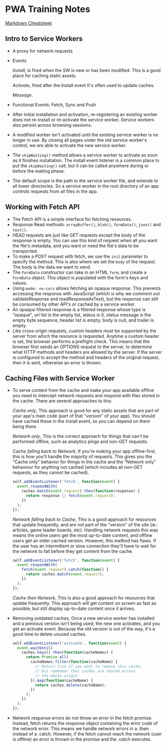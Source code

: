 # PWA Training Notes

[Markdown Cheatsheet](https://github.com/adam-p/markdown-here/wiki/Markdown-Cheatsheet)

## Intro to Service Workers
* A proxy for network requests
* Events

  _Install_, is fired when the SW is new or has been modified. This is a good place for caching static assets.

  _Activate_, fired after the Install event It's often used to update caches.

  _Message_.

* Functional Events: Fetch, Sync and Push
* After initial installation and activation, re-registering an existing worker does not re-install or re-activate the service worker. Service workers also persist across browsing sessions.
* A modified worker isn't activated until the existing service worker is no longer in use. By closing all pages under the old service worker's control, we are able to activate the new service worker.
* The `skipWaiting()` method allows a service worker to activate as soon as it finishes installation. The install event listener is a common place to put the `skipWaiting()` call, but it can be called anywhere during or before the waiting phase. 
* The default scope is the path to the service worker file, and extends to all lower directories. So a service worker in the root directory of an app controls requests from all files in the app.


## Working with Fetch API
* The Fetch API is a simple interface for fetching resources.
* Response Read methods: `arrayBuffer()`, `blob()`, `formData()`, `json()` and `text()`.
* _HEAD_ requests are just like GET requests except the body of the response is empty. You can use this kind of request when all you want the file's metadata, and you want or need the file's data to be transported.
* To make a _POST_ request with fetch, we use the `init` parameter to specify the method. This is also where we set the `body` of the request. The body is the data we want to send.
* The `FormData` constructor can take in an HTML `form`, and create a `FormData` object. This object is populated with the form's keys and values.
* Using `mode: no-cors` allows fetching an opaque response. This prevents accessing the response with JavaScript (which is why we comment out validateResponse and readResponseAsText), but the response can still be consumed by other API's or cached by a service worker.
* An _opaque_ filtered response is a filtered response whose type is "opaque", url list is the empty list, status is 0, status message is the empty byte sequence, header list is empty, body is null, and trailer is empty.
* Like cross-origin requests, _custom headers_ must be supported by the server from which the resource is requested. Anytime a custom header is set, the browser performs a preflight check. This means that the browser first sends an OPTIONS request to the server, to determine what HTTP methods and headers are allowed by the server. If the server is configured to accept the method and headers of the original request, then it is sent, otherwise an error is thrown.


## Caching Files with Service Worker
* To serve content from the cache and make your app available offline you need to intercept network requests and respond with files stored in the cache. There are several approaches to this:

  _Cache only_, This approach is good for any static assets that are part of your app's main code (part of that "version" of your app). You should have cached these in the install event, so you can depend on them being there.

  _Network only_, This is the correct approach for things that can't be performed offline, such as analytics pings and non-GET requests.

  _Cache falling back to Network_, If you're making your app offline-first, this is how you'll handle the majority of requests. This gives you the "Cache only" behavior for things in the cache and the "Network only" behaviour for anything not cached (which includes all non-GET requests, as they cannot be cached).

  ```javascript
  self.addEventListener('fetch', function(event) {
    event.respondWith(
      caches.match(event.request).then(function(response) {
        return response || fetch(event.request);
      })
    );
  });
  ```
  _Network falling back to Cache_, This is a good approach for resources that update frequently, and are not part of the "version" of the site (ie.: articles, game leader boards, etc). Handling network requests this way means the online users get the most up-to-date content, and offline users get an older cached version. However, this method has flaws. If the user has an intermittent or slow connection they'll have to wait for the network to fail before they get content from the cache.

  ```javascript
  self.addEventListener('fetch', function(event) {
    event.respondWith(
      fetch(event.request).catch(function() {
        return caches.match(event.request);
      })
    );
  });
  ```
  _Cache then Network_, This is also a good approach for resources that update frequently. This approach will get content on screen as fast as possible, but still display up-to-date content once it arrives.

* Removing outdated caches, Once a new service worker has installed and a previous version isn't being used, the new one activates, and you get an activate event. Because the old version is out of the way, it's a good time to delete unused caches.

  ```javascript
  self.addEventListener('activate', function(event) {
    event.waitUntil(
      caches.keys().then(function(cacheNames) {
        return Promise.all(
          cacheNames.filter(function(cacheName) {
            // Return true if you want to remove this cache,
            // but remember that caches are shared across
            // the whole origin
          }).map(function(cacheName) {
            return caches.delete(cacheName);
          })
        );
      })
    );
  });
  ```
* Network response errors do not throw an error in the fetch promise. Instead, fetch returns the response object containing the error code of the network error. This means we handle network errors in a .then instead of a .catch. However, if the fetch cannot reach the network (user is offline) an error is thrown in the promise and the .catch executes.